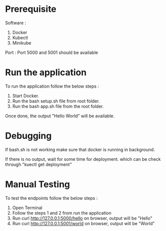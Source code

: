 
# Prerequisite
Software : 
1. Docker
2. Kubectl
3. Minikube

Port :
Port 5000 and 5001 should be available


# Run the application

To run the application follow the below steps : 
1. Start Docker.
2. Run the bash setup.sh file from root folder.
3. Run the bash app.sh file from the root folder.

Once done, the output "Hello World" will be available.

# Debugging
If bash.sh is not working make sure that docker is running in background. 

If there is no output, wait for some time for deployment. which can be check through "kuectl get deployment"

# Manual Testing 

To test the endpoints follow the below steps :
1. Open Terminal 
2. Follow the steps 1 and 2 from run the application
2. Run curl http://127.0.0.1:5000/hello on browser, output will be "Hello"
3. Run curl http://127.0.0.1:5001/world on browser, output will be "World"


